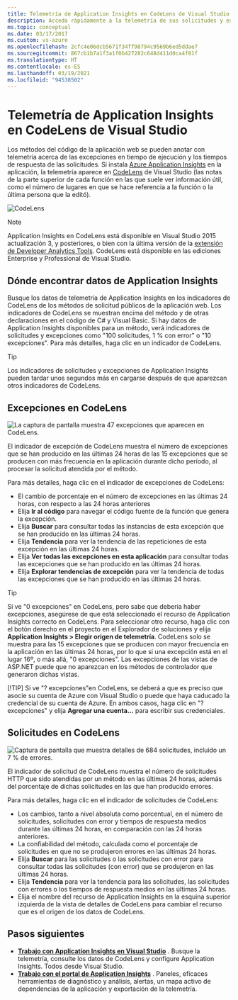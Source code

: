 ```yaml
---
title: Telemetría de Application Insights en CodeLens de Visual Studio | Microsoft Docs
description: Acceda rápidamente a la telemetría de sus solicitudes y excepciones de Application Insights con CodeLens en Visual Studio.
ms.topic: conceptual
ms.date: 03/17/2017
ms.custom: vs-azure
ms.openlocfilehash: 2cfc4e06dcb5671f34ff98794c9569b6ed5ddae7
ms.sourcegitcommit: 867cb1b7a1f3a1f0b427282c648d411d0ca4f81f
ms.translationtype: HT
ms.contentlocale: es-ES
ms.lasthandoff: 03/19/2021
ms.locfileid: "94538502"
---
```

# <a name="application-insights-telemetry-in-visual-studio-codelens"></a>Telemetría de Application Insights en CodeLens de Visual Studio
Los métodos del código de la aplicación web se pueden anotar con telemetría acerca de las excepciones en tiempo de ejecución y los tiempos de respuesta de las solicitudes. Si instala [Azure Application Insights](./app-insights-overview.md) en la aplicación, la telemetría aparece en [CodeLens](/visualstudio/ide/find-code-changes-and-other-history-with-codelens?view=vs-2015) de Visual Studio (las notas de la parte superior de cada función en las que suele ver información útil, como el número de lugares en que se hace referencia a la función o la última persona que la editó).

![CodeLens](./media/visual-studio-codelens/codelens-overview.png)

> [!NOTE]
> Application Insights en CodeLens está disponible en Visual Studio 2015 actualización 3, y posteriores, o bien con la última versión de la [extensión de Developer Analytics Tools](https://visualstudiogallery.msdn.microsoft.com/82367b81-3f97-4de1-bbf1-eaf52ddc635a). CodeLens está disponible en las ediciones Enterprise y Professional de Visual Studio.
> 
> 

## <a name="where-to-find-application-insights-data"></a>Dónde encontrar datos de Application Insights
Busque los datos de telemetría de Application Insights en los indicadores de CodeLens de los métodos de solicitud públicos de la aplicación web. Los indicadores de CodeLens se muestran encima del método y de otras declaraciones en el código de C# y Visual Basic. Si hay datos de Application Insights disponibles para un método, verá indicadores de solicitudes y excepciones como "100 solicitudes, 1 % con error" o "10 excepciones". Para más detalles, haga clic en un indicador de CodeLens. 

> [!TIP]
> Los indicadores de solicitudes y excepciones de Application Insights pueden tardar unos segundos más en cargarse después de que aparezcan otros indicadores de CodeLens.
> 
> 

## <a name="exceptions-in-codelens"></a>Excepciones en CodeLens
![La captura de pantalla muestra 47 excepciones que aparecen en CodeLens.](./media/visual-studio-codelens/codelens-exceptions.png)

El indicador de excepción de CodeLens muestra el número de excepciones que se han producido en las últimas 24 horas de las 15 excepciones que se producen con más frecuencia en la aplicación durante dicho período, al procesar la solicitud atendida por el método.

Para más detalles, haga clic en el indicador de excepciones de CodeLens:

* El cambio de porcentaje en el número de excepciones en las últimas 24 horas, con respecto a las 24 horas anteriores
* Elija **Ir al código** para navegar el código fuente de la función que genera la excepción.
* Elija **Buscar** para consultar todas las instancias de esta excepción que se han producido en las últimas 24 horas.
* Elija **Tendencia** para ver la tendencia de las repeticiones de esta excepción en las últimas 24 horas.
* Elija **Ver todas las excepciones en esta aplicación** para consultar todas las excepciones que se han producido en las últimas 24 horas.
* Elija **Explorar tendencias de excepción** para ver la tendencia de todas las excepciones que se han producido en las últimas 24 horas. 

> [!TIP]
> Si ve "0 excepciones" en CodeLens, pero sabe que debería haber excepciones, asegúrese de que está seleccionado el recurso de Application Insights correcto en CodeLens. Para seleccionar otro recurso, haga clic con el botón derecho en el proyecto en el Explorador de soluciones y elija **Application Insights > Elegir origen de telemetría**. CodeLens solo se muestra para las 15 excepciones que se producen con mayor frecuencia en la aplicación en las últimas 24 horas, por lo que si una excepción está en el lugar 16º, o más allá, "0 excepciones". Las excepciones de las vistas de ASP.NET puede que no aparezcan en los métodos de controlador que generaron dichas vistas.
> 
> [!TIP]
> Si ve "? excepciones"en CodeLens, se deberá a que es preciso que asocie su cuenta de Azure con Visual Studio o puede que haya caducado la credencial de su cuenta de Azure. En ambos casos, haga clic en "? excepciones" y elija **Agregar una cuenta...** para escribir sus credenciales.
> 
> 

## <a name="requests-in-codelens"></a>Solicitudes en CodeLens
![Captura de pantalla que muestra detalles de 684 solicitudes, incluido un 7 % de errores.](./media/visual-studio-codelens/codelens-requests.png)

El indicador de solicitud de CodeLens muestra el número de solicitudes HTTP que sido atendidas por un método en las últimas 24 horas, además del porcentaje de dichas solicitudes en las que han producido errores.

Para más detalles, haga clic en el indicador de solicitudes de CodeLens:

* Los cambios, tanto a nivel absoluta como porcentual, en el número de solicitudes, solicitudes con error y tiempos de respuesta medios durante las últimas 24 horas, en comparación con las 24 horas anteriores.
* La confiabilidad del método, calculada como el porcentaje de solicitudes en que no se produjeron errores en las últimas 24 horas.
* Elija **Buscar** para las solicitudes o las solicitudes con error para consultar todas las solicitudes (con error) que se produjeron en las últimas 24 horas.
* Elija **Tendencia** para ver la tendencia para las solicitudes, las solicitudes con errores o los tiempos de respuesta medios en las últimas 24 horas.
* Elija el nombre del recurso de Application Insights en la esquina superior izquierda de la vista de detalles de CodeLens para cambiar el recurso que es el origen de los datos de CodeLens.

## <a name="next-steps"></a><a name="next"></a>Pasos siguientes
* **[Trabajo con Application Insights en Visual Studio](./visual-studio.md)** . Busque la telemetría, consulte los datos de CodeLens y configure Application Insights. Todos desde Visual Studio. 
* **[Trabajo con el portal de Application Insights](./overview-dashboard.md)** . Paneles, eficaces herramientas de diagnóstico y análisis, alertas, un mapa activo de dependencias de la aplicación y exportación de la telemetría. 

